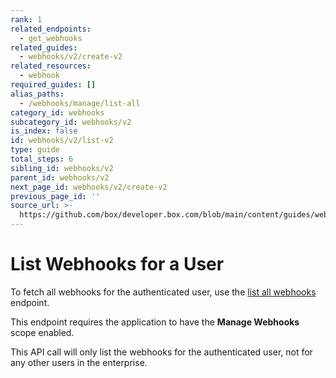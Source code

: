 ```yaml
---
rank: 1
related_endpoints:
  - get_webhooks
related_guides:
  - webhooks/v2/create-v2
related_resources:
  - webhook
required_guides: []
alias_paths:
  - /webhooks/manage/list-all
category_id: webhooks
subcategory_id: webhooks/v2
is_index: false
id: webhooks/v2/list-v2
type: guide
total_steps: 6
sibling_id: webhooks/v2
parent_id: webhooks/v2
next_page_id: webhooks/v2/create-v2
previous_page_id: ''
source_url: >-
  https://github.com/box/developer.box.com/blob/main/content/guides/webhooks/v2/list-v2.md
---
```

# List Webhooks for a User

To fetch all webhooks for the authenticated user, use the [list all webhooks][1]
endpoint.

<Samples id='get_webhooks' >

</Samples>

<Message type='warning'>

This endpoint requires the application to have the **Manage Webhooks** scope
enabled.

</Message>

This API call will only list the webhooks for the authenticated user, not
for any other users in the enterprise.

[1]: endpoint://get_webhooks
